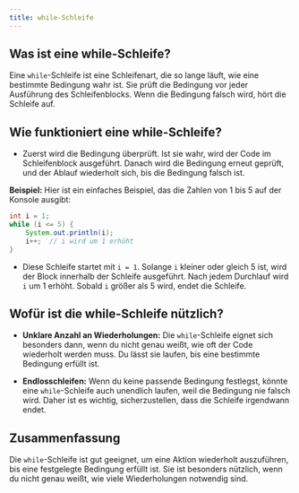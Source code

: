 ```yaml
---
title: while-Schleife
---
```

Was ist eine while-Schleife?
---

Eine `while`-Schleife ist eine Schleifenart, die so lange läuft, wie eine bestimmte Bedingung wahr ist. Sie prüft die Bedingung vor jeder Ausführung des Schleifenblocks. Wenn die Bedingung falsch wird, hört die Schleife auf.

Wie funktioniert eine while-Schleife?
---

* Zuerst wird die Bedingung überprüft. Ist sie wahr, wird der Code im Schleifenblock ausgeführt. Danach wird die Bedingung erneut geprüft, und der Ablauf wiederholt sich, bis die Bedingung falsch ist.

**Beispiel:** Hier ist ein einfaches Beispiel, das die Zahlen von 1 bis 5 auf der Konsole ausgibt:

```java
int i = 1;
while (i <= 5) {
    System.out.println(i);
    i++;  // i wird um 1 erhöht
}
```
* Diese Schleife startet mit `i = 1`. Solange `i` kleiner oder gleich 5 ist, wird der Block innerhalb der Schleife ausgeführt. Nach jedem Durchlauf wird `i` um 1 erhöht. Sobald `i` größer als 5 wird, endet die Schleife.

Wofür ist die while-Schleife nützlich?
---

* **Unklare Anzahl an Wiederholungen:** Die `while`-Schleife eignet sich besonders dann, wenn du nicht genau weißt, wie oft der Code wiederholt werden muss. Du lässt sie laufen, bis eine bestimmte Bedingung erfüllt ist.

* **Endlosschleifen:** Wenn du keine passende Bedingung festlegst, könnte eine `while`-Schleife auch unendlich laufen, weil die Bedingung nie falsch wird. Daher ist es wichtig, sicherzustellen, dass die Schleife irgendwann endet.

Zusammenfassung
---

Die `while`-Schleife ist gut geeignet, um eine Aktion wiederholt auszuführen, bis eine festgelegte Bedingung erfüllt ist. Sie ist besonders nützlich, wenn du nicht genau weißt, wie viele Wiederholungen notwendig sind.